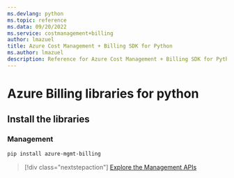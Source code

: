 ```yaml
---
ms.devlang: python
ms.topic: reference
ms.data: 09/20/2022
ms.service: costmanagement+billing
author: lmazuel
title: Azure Cost Management + Billing SDK for Python
ms.author: lmazuel
description: Reference for Azure Cost Management + Billing SDK for Python
---
```

# Azure Billing libraries for python

## Install the libraries


### Management

```bash
pip install azure-mgmt-billing
```
> [!div class="nextstepaction"]
> [Explore the Management APIs](/python/api/overview/azure/billing/management)